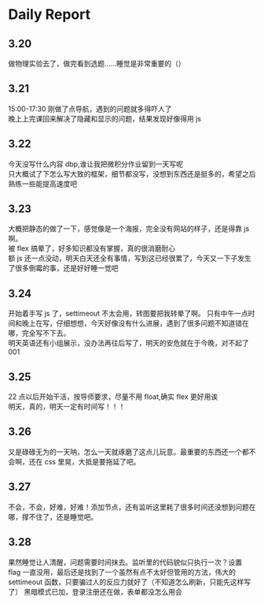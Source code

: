 # Daily Report

## 3.20

做物理实验去了，做完看到选题……睡觉是非常重要的（）

## 3.21

15:00-17:30 刚做了点导航，遇到的问题就多得吓人了  
晚上上完课回来解决了隐藏和显示的问题，结果发现好像得用 js

## 3.22

今天没写什么内容 dbp,谁让我把微积分作业留到一天写呢  
只大概试了下怎么写大致的框架，细节都没写，没想到东西还是挺多的，希望之后熟练一些能提高速度吧

## 3.23

大概把静态的做了一下，感觉像是一个海报，完全没有网站的样子，还是得靠 js 啊。  
被 flex 搞晕了，好多知识都没有掌握，真的很消磨耐心  
额 js 还一点没动，明天白天还全有事情，写到这已经很累了，今天又一下子发生了很多倒霉的事，还是好好睡一觉吧

## 3.24

开始着手写 js 了，settimeout 不太会用，转图要把我转晕了啊。
只有中午一点时间和晚上在写，仔细想想，今天好像没有什么进展，遇到了很多问题不知道错在哪，完全写不下去。  
明天英语还有小组展示，没办法再往后写了，明天的安危就在于今晚，对不起了 001

## 3.25

22 点以后开始干活，按导师要求，尽量不用 float,确实 flex 更好用诶  
明天，真的，明天一定有时间写！！！

## 3.26

又是碌碌无为的一天呐，怎么一天就琢磨了这点儿玩意。最重要的东西还一个都不会啊，还在 css 里晃，大抵是要拖延了吧。

## 3.27

不会，不会，好难，好难！添加节点，还有监听这里耗了很多时间还没想到问题在哪，撑不住了，还是睡觉吧。

## 3.28

果然睡觉让人清醒，问题需要时间抹去。监听里的代码貌似只执行一次？设置 flag 一直没用，最后还是找到了一个虽然有点不太好但管用的方法，伟大的 settimeout 函数，只要骗过人的反应力就好了（不知道怎么刷新，只能先这样写了）
黑暗模式已加，登录注册还在做，表单都没怎么用会
